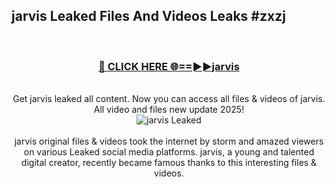 ## jarvis Leaked Files And Videos Leaks #zxzj
<br>
<div align="center">
<h3><a href="https://watchclip.my.id/jarvis" rel="nofollow">🔴 CLICK HERE 🌐==►►jarvis</a></h3>
<br>
Get jarvis leaked all content. Now you can access all files & videos of jarvis. All video and files new update 2025!
<br>
<a href="https://watchclip.my.id/jarvis" rel="nofollow" data-target="animated-image.originalLink"><img src="https://i.ibb.co.com/WyWwxjT/player-gif2.gif" alt="jarvis Leaked" style="max-width: 100%; display: inline-block;" data-target="animated-image.originalImage"></a>
<br><br>
jarvis original files & videos took the internet by storm and amazed viewers on various Leaked social media platforms. jarvis, a young and talented digital creator, recently became famous thanks to this interesting files & videos.
</div>
<br>